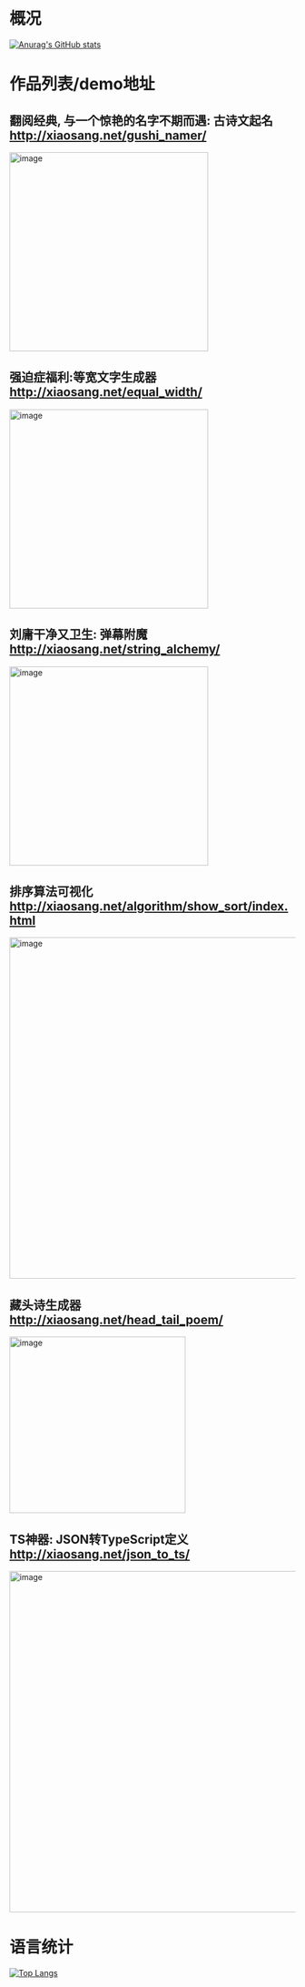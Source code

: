 
# 概况
[![Anurag's GitHub stats](https://github-readme-stats.vercel.app/api?username=holynova)](https://github.com/anuraghazra/github-readme-stats)




# 作品列表/demo地址
## 翻阅经典, 与一个惊艳的名字不期而遇: 古诗文起名 http://xiaosang.net/gushi_namer/

<img width="350" alt="image" src="https://user-images.githubusercontent.com/8215783/158734298-a4066c81-0bb4-4a0f-8368-e6f338ccadb1.png">


## 强迫症福利:等宽文字生成器 http://xiaosang.net/equal_width/

<img width="350" alt="image" src="https://user-images.githubusercontent.com/8215783/158734207-674ca43d-0a5e-451d-99d6-5f54f6c36478.png">

## 刘庸干净又卫生: 弹幕附魔 http://xiaosang.net/string_alchemy/

<img width="350" alt="image" src="https://user-images.githubusercontent.com/8215783/158734137-4ce17d65-a1d3-42d3-ba37-d8b530096bbd.png">

## 排序算法可视化 http://xiaosang.net/algorithm/show_sort/index.html

<img width="600" alt="image" src="https://user-images.githubusercontent.com/8215783/158734723-f9b5d51d-4c9f-436e-a496-4c0bdaab3373.png">

## 藏头诗生成器 http://xiaosang.net/head_tail_poem/

<img width="310" alt="image" src="https://user-images.githubusercontent.com/8215783/158734587-0994c997-48c3-42b0-a1ba-f83a0f378c03.png">

## TS神器: JSON转TypeScript定义 http://xiaosang.net/json_to_ts/

<img width="600" alt="image" src="https://user-images.githubusercontent.com/8215783/158735061-68370963-27d9-40e2-a364-4c64dd85b2a1.png">


# 语言统计
[![Top Langs](https://github-readme-stats.vercel.app/api/top-langs/?username=holynova)](https://github.com/anuraghazra/github-readme-stats)


<!--
**holynova/holynova** is a ✨ _special_ ✨ repository because its `README.md` (this file) appears on your GitHub profile.

Here are some ideas to get you started:

- 🔭 I’m currently working on ...
- 🌱 I’m currently learning ...
- 👯 I’m looking to collaborate on ...
- 🤔 I’m looking for help with ...
- 💬 Ask me about ...
- 📫 How to reach me: ...
- 😄 Pronouns: ...
- ⚡ Fun fact: ...
-->

